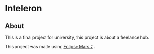 # Inteleron

## About
This is a final project for university, this project is about a freelance hub.

This project was made using [Eclipse Mars 2] .


[Eclipse Mars 2]: <http://www.eclipse.org/downloads/index-developer.php?release=mars>